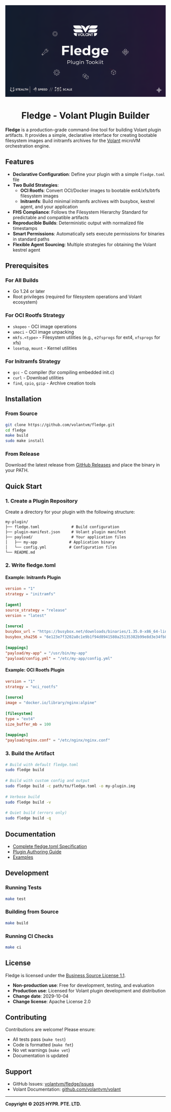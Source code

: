 <div align="center">
  <img src="banner.png" alt="Fledge" width="600"/>
  <h1>Fledge - Volant Plugin Builder</h1>
</div>

**Fledge** is a production-grade command-line tool for building Volant plugin artifacts. It provides a simple, declarative interface for creating bootable filesystem images and initramfs archives for the [Volant](https://github.com/volantvm/volant) microVM orchestration engine.

## Features

- **Declarative Configuration**: Define your plugin with a simple `fledge.toml` file
- **Two Build Strategies**:
  - **OCI Rootfs**: Convert OCI/Docker images to bootable ext4/xfs/btrfs filesystem images
  - **Initramfs**: Build minimal initramfs archives with busybox, kestrel agent, and your application
- **FHS Compliance**: Follows the Filesystem Hierarchy Standard for predictable and compatible artifacts
- **Reproducible Builds**: Deterministic output with normalized file timestamps
- **Smart Permissions**: Automatically sets execute permissions for binaries in standard paths
- **Flexible Agent Sourcing**: Multiple strategies for obtaining the Volant kestrel agent

## Prerequisites

### For All Builds
- Go 1.24 or later
- Root privileges (required for filesystem operations and Volant ecosystem)

### For OCI Rootfs Strategy
- `skopeo` - OCI image operations
- `umoci` - OCI image unpacking
- `mkfs.<type>` - Filesystem utilities (e.g., `e2fsprogs` for ext4, `xfsprogs` for xfs)
- `losetup`, `mount` - Kernel utilities

### For Initramfs Strategy
- `gcc` - C compiler (for compiling embedded init.c)
- `curl` - Download utilities
- `find`, `cpio`, `gzip` - Archive creation tools

## Installation

### From Source

```bash
git clone https://github.com/volantvm/fledge.git
cd fledge
make build
sudo make install
```

### From Release

Download the latest release from [GitHub Releases](https://github.com/volantvm/fledge/releases) and place the binary in your PATH.

## Quick Start

### 1. Create a Plugin Repository

Create a directory for your plugin with the following structure:

```
my-plugin/
├── fledge.toml              # Build configuration
├── plugin-manifest.json     # Volant plugin manifest
├── payload/                 # Your application files
│   ├── my-app              # Application binary
│   └── config.yml          # Configuration files
└── README.md
```

### 2. Write fledge.toml

#### Example: Initramfs Plugin

```toml
version = "1"
strategy = "initramfs"

[agent]
source_strategy = "release"
version = "latest"

[source]
busybox_url = "https://busybox.net/downloads/binaries/1.35.0-x86_64-linux-musl/busybox"
busybox_sha256 = "6e123e7f3202a8c1e9b1f94d8941580a25135382b99e8d3e34fb858bba311348"

[mappings]
"payload/my-app" = "/usr/bin/my-app"
"payload/config.yml" = "/etc/my-app/config.yml"
```

#### Example: OCI Rootfs Plugin

```toml
version = "1"
strategy = "oci_rootfs"

[source]
image = "docker.io/library/nginx:alpine"

[filesystem]
type = "ext4"
size_buffer_mb = 100

[mappings]
"payload/nginx.conf" = "/etc/nginx/nginx.conf"
```

### 3. Build the Artifact

```bash
# Build with default fledge.toml
sudo fledge build

# Build with custom config and output
sudo fledge build -c path/to/fledge.toml -o my-plugin.img

# Verbose build
sudo fledge build -v

# Quiet build (errors only)
sudo fledge build -q
```

## Documentation

- [Complete fledge.toml Specification](docs/fledge-toml-spec.md)
- [Plugin Authoring Guide](docs/plugin-authoring.md)
- [Examples](docs/examples/)

## Development

### Running Tests

```bash
make test
```

### Building from Source

```bash
make build
```

### Running CI Checks

```bash
make ci
```

## License

Fledge is licensed under the [Business Source License 1.1](LICENSE).

- **Non-production use**: Free for development, testing, and evaluation
- **Production use**: Licensed for Volant plugin development and distribution
- **Change date**: 2029-10-04
- **Change license**: Apache License 2.0

## Contributing

Contributions are welcome! Please ensure:
- All tests pass (`make test`)
- Code is formatted (`make fmt`)
- No vet warnings (`make vet`)
- Documentation is updated

## Support

- GitHub Issues: [volantvm/fledge/issues](https://github.com/volantvm/fledge/issues)
- Volant Documentation: [github.com/volantvm/volant](https://github.com/volantvm/volant)

---

**Copyright © 2025 HYPR. PTE. LTD.**
